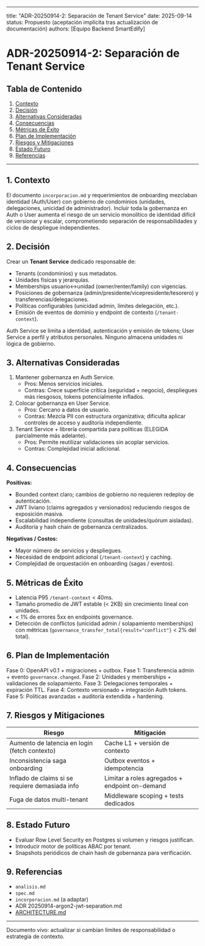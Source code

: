 
---
title: "ADR-20250914-2: Separación de Tenant Service"
date: 2025-09-14
status: Propuesto (aceptación implícita tras actualización de documentación)
authors: [Equipo Backend SmartEdify]

# ADR-20250914-2: Separación de Tenant Service

## Tabla de Contenido
1. [Contexto](#contexto)
2. [Decisión](#decisión)
3. [Alternativas Consideradas](#alternativas-consideradas)
4. [Consecuencias](#consecuencias)
5. [Métricas de Éxito](#métricas-de-éxito)
6. [Plan de Implementación](#plan-de-implementación)
7. [Riesgos y Mitigaciones](#riesgos-y-mitigaciones)
8. [Estado Futuro](#estado-futuro)
9. [Referencias](#referencias)

---

## 1. Contexto
El documento `incorporacion.md` y requerimientos de onboarding mezclaban identidad (Auth/User) con gobierno de condominios (unidades, delegaciones, unicidad de administrador). Incluir toda la gobernanza en Auth o User aumenta el riesgo de un servicio monolítico de identidad difícil de versionar y escalar, comprometiendo separación de responsabilidades y ciclos de despliegue independientes.

## 2. Decisión
Crear un **Tenant Service** dedicado responsable de:
- Tenants (condominios) y sus metadatos.
- Unidades físicas y jerarquías.
- Memberships usuario↔unidad (owner/renter/family) con vigencias.
- Posiciones de gobernanza (admin/presidente/vicepresidente/tesorero) y transferencias/delegaciones.
- Políticas configurables (unicidad admin, límites delegación, etc.).
- Emisión de eventos de dominio y endpoint de contexto (`/tenant-context`).

Auth Service se limita a identidad, autenticación y emisión de tokens; User Service a perfil y atributos personales. Ninguno almacena unidades ni lógica de gobierno.

## 3. Alternativas Consideradas
1. Mantener gobernanza en Auth Service.
   - Pros: Menos servicios iniciales.
   - Contras: Crece superficie crítica (seguridad + negocio), despliegues más riesgosos, tokens potencialmente inflados.
2. Colocar gobernanza en User Service.
   - Pros: Cercano a datos de usuario.
   - Contras: Mezcla PII con estructura organizativa; dificulta aplicar controles de acceso y auditoría independiente.
3. Tenant Service + librería compartida para políticas (ELEGIDA parcialmente más adelante).
   - Pros: Permite reutilizar validaciones sin acoplar servicios.
   - Contras: Complejidad inicial adicional.

## 4. Consecuencias
**Positivas:**
- Bounded context claro; cambios de gobierno no requieren redeploy de autenticación.
- JWT liviano (claims agregados y versionados) reduciendo riesgos de exposición masiva.
- Escalabilidad independiente (consultas de unidades/quórum aisladas).
- Auditoría y hash chain de gobernanza centralizados.

**Negativas / Costos:**
- Mayor número de servicios y despliegues.
- Necesidad de endpoint adicional (`/tenant-context`) y caching.
- Complejidad de orquestación en onboarding (sagas / eventos).

## 5. Métricas de Éxito
- Latencia P95 `/tenant-context` < 40ms.
- Tamaño promedio de JWT estable (< 2KB) sin crecimiento lineal con unidades.
- < 1% de errores 5xx en endpoints governance.
- Detección de conflictos (unicidad admin / solapamiento memberships) con métricas (`governance_transfer_total{result="conflict"}` < 2% del total).

## 6. Plan de Implementación
Fase 0: OpenAPI v0.1 + migraciones + outbox.
Fase 1: Transferencia admin + evento `governance.changed`.
Fase 2: Unidades y memberships + validaciones de solapamiento.
Fase 3: Delegaciones temporales + expiración TTL.
Fase 4: Contexto versionado + integración Auth tokens.
Fase 5: Políticas avanzadas + auditoría extendida + hardening.

## 7. Riesgos y Mitigaciones
| Riesgo | Mitigación |
|--------|------------|
| Aumento de latencia en login (fetch contexto) | Cache L1 + versión de contexto |
| Inconsistencia saga onboarding | Outbox eventos + idempotencia |
| Inflado de claims si se requiere demasiada info | Limitar a roles agregados + endpoint on-demand |
| Fuga de datos multi-tenant | Middleware scoping + tests dedicados |

## 8. Estado Futuro
- Evaluar Row Level Security en Postgres si volumen y riesgos justifican.
- Introducir motor de políticas ABAC por tenant.
- Snapshots periódicos de chain hash de gobernanza para verificación.

## 9. Referencias
- `analisis.md`
- `spec.md`
- `incorporacion.md` (a adaptar)
- ADR 20250914-argon2-jwt-separation.md
- [ARCHITECTURE.md](../../../ARCHITECTURE.md)

---
Documento vivo: actualizar si cambian límites de responsabilidad o estrategia de contexto.